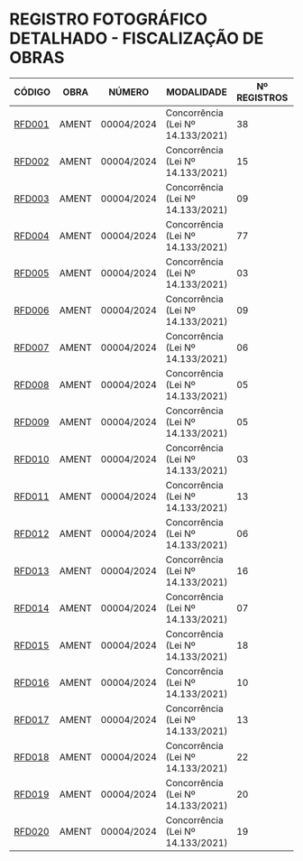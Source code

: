 # REGISTRO FOTOGRÁFICO DETALHADO - FISCALIZAÇÃO DE OBRAS

| CÓDIGO | OBRA | NÚMERO | MODALIDADE | Nº REGISTROS | DATA |
|---|---|---|---|---|---|
| [RFD001](https://github.com/NoScandalize/prefeitura-img/commit/6982bca9b7295147dacbd3cd3c3e2d7011fe81e8) | AMENT | 00004/2024 | Concorrência (Lei Nº 14.133/2021) | 38 | 01/04/25 |
| [RFD002](https://github.com/NoScandalize/prefeitura-img/commit/7ebea7fa429a5897fc03413f1ce6fb47428300e0) | AMENT | 00004/2024 | Concorrência (Lei Nº 14.133/2021) | 15 | 14/04/25 |
| [RFD003](https://github.com/NoScandalize/prefeitura-img/commit/40cee0d41fef432461b00c2786ddbe97d6e52483) | AMENT | 00004/2024 | Concorrência (Lei Nº 14.133/2021) | 09 | 22/04/25 |
| [RFD004](https://github.com/NoScandalize/prefeitura-img/commit/05b3f2183670d38968efd0d3791c8a8cce240617) | AMENT | 00004/2024 | Concorrência (Lei Nº 14.133/2021) | 77 | 28/05/25 |
| [RFD005](https://github.com/NoScandalize/prefeitura-img/commit/784aa60697ecbcc38cb02fbd645811bd364653b0) | AMENT | 00004/2024 | Concorrência (Lei Nº 14.133/2021) | 03 | 02/06/25 |
| [RFD006](https://github.com/NoScandalize/prefeitura-img/commit/22719113f2f24e245632c391557a97b7771907de) | AMENT | 00004/2024 | Concorrência (Lei Nº 14.133/2021) | 09 | 06/06/25 |
| [RFD007](https://github.com/NoScandalize/prefeitura-img/commit/e4570f354d67fa4e8c39f05fd79a6b6ef6356fd5) | AMENT | 00004/2024 | Concorrência (Lei Nº 14.133/2021) | 06 | 09/06/25 |
| [RFD008](https://github.com/NoScandalize/prefeitura-img/commit/cd1909cee84f63d71dc6c3e59f73b93fc62dbc13) | AMENT | 00004/2024 | Concorrência (Lei Nº 14.133/2021) | 05 | 16/06/25 |
| [RFD009](https://github.com/NoScandalize/prefeitura-img/commit/61b864d284649b5433b339971f2ba5ed0b59de72) | AMENT | 00004/2024 | Concorrência (Lei Nº 14.133/2021) | 05 | 03/07/25 |
| [RFD010](https://github.com/NoScandalize/prefeitura-img/commit/7c8df697b38a69359b61759c07fb53eb90d4de5e) | AMENT | 00004/2024 | Concorrência (Lei Nº 14.133/2021) | 03 | 11/07/25 |
| [RFD011](https://github.com/NoScandalize/prefeitura-img/commit/5b8d8a2d6911adb4563a74c1d3e4472937f58544) | AMENT | 00004/2024 | Concorrência (Lei Nº 14.133/2021) | 13 | 18/07/25 |
| [RFD012](https://github.com/NoScandalize/prefeitura-img/commit/09ccd6f958513b16f481d898b8b0a999e8ea9c77) | AMENT | 00004/2024 | Concorrência (Lei Nº 14.133/2021) | 06 | 21/07/25 |
| [RFD013](https://github.com/NoScandalize/prefeitura-img/commit/059b3433ed0e9af36edadec030c7e14ec6a02043) | AMENT | 00004/2024 | Concorrência (Lei Nº 14.133/2021) | 16 | 31/07/25 |
| [RFD014](https://github.com/NoScandalize/prefeitura-img/commit/3c2d48af116b0c6a9c9775c958360b7ebf159236) | AMENT | 00004/2024 | Concorrência (Lei Nº 14.133/2021) | 07 | 06/08/25 |
| [RFD015](https://github.com/NoScandalize/prefeitura-img/commit/9c6059820b2000b3e44e08940aaee2b67b2785b4) | AMENT | 00004/2024 | Concorrência (Lei Nº 14.133/2021) | 18 | 14/08/25 |
| [RFD016](https://github.com/NoScandalize/prefeitura-img/commit/0f05ab067dd3af34ff4b5d2a244dc41b3ca52e19) | AMENT | 00004/2024 | Concorrência (Lei Nº 14.133/2021) | 10 | 15/08/25 |
| [RFD017](https://github.com/NoScandalize/prefeitura-img/commit/8bda9b3469945c132cd8488839632ed2ff846f89) | AMENT | 00004/2024 | Concorrência (Lei Nº 14.133/2021) | 13 | 19/08/25 |
| [RFD018](https://github.com/NoScandalize/prefeitura-img/commit/18e7d540e9c54a6a0f86aa873b2d68bf3a56eccc) | AMENT | 00004/2024 | Concorrência (Lei Nº 14.133/2021) | 22 | 27/08/25 |
| [RFD019](https://github.com/NoScandalize/prefeitura-img/commit/cd72c8819e0a85c91f1211b3a3ea6b0e07092a7b) | AMENT | 00004/2024 | Concorrência (Lei Nº 14.133/2021) | 20 | 03/09/25 |
| [RFD020](https://github.com/NoScandalize/prefeitura-img/commit/861d4f7daaaa49a8505b4ce907cdb41d157b5daf) | AMENT | 00004/2024 | Concorrência (Lei Nº 14.133/2021) | 19 | 10/09/25 |